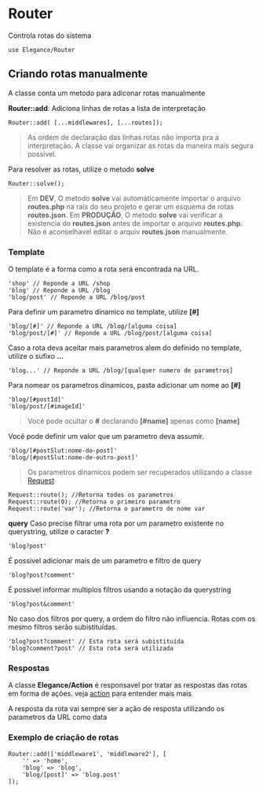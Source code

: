 # Router

Controla rotas do sistema

    use Elegance/Router

## Criando rotas manualmente

A classe conta um metodo para adiconar rotas manualmente

**Router::add**: Adiciona linhas de rotas a lista de interpretação

    Router::add( [...middlewares], [...routes]);

> As ordem de declaração das linhas rotas não importa pra a interpretação. A classe vai organizar as rotas da maneira mais segura possivel.

Para resolver as rotas, utilize o metodo **solve**

    Router::solve();

 > Em **DEV**, O metodo **solve** vai automáticamente importar o arquivo **routes.php** na raís do seu projeto e gerar um esquema de rotas **routes.json**.
 > Em **PRODUÇÃO**, O metodo **solve** vai verificar a existencia do **routes.json** antes de importar o arquivo **routes.php**.
 > Não é aconselhavel editar o arquiv **routes.json** manualmente.

### Template

O template é a forma como a rota será encontrada na URL.

    'shop' // Reponde a URL /shop
    'blog' // Reponde a URL /blog
    'blog/post' // Reponde a URL /blog/post

Para definir um parametro dinamico no template, utilize **[#]**

    'blog/[#]' // Reponde a URL /blog/[alguma coisa]
    'blog/post/[#]' // Reponde a URL /blog/post/[alguma coisa]

Caso a rota deva aceitar mais parametros alem do definido no template, utilize o sufixo **...**

    'blog...' // Reponde a URL /blog/[qualquer numero de parametros]

Para nomear os parametros dinamicos, pasta adicionar um nome ao **[#]**

    'blog/[#postId]'
    'blog/post/[#imageId]'

> Você pode ocultar o **#** declarando **[#name]** apenas como **[name]**

Você pode definir um valor que um parametro deva assumir.

    'blog/[#postSlut:nome-do-post]'
    'blog/[#postSlut:nome-de-outro-post]'

 > Os parametros dinamicos podem ser recuperados utilizando a classe [Request](https://github.com/php-elegance/server/blob/main/.doc/request.md)

    Request::route(); //Retorna todos os parametros
    Request::route(0); //Retorna o primeiro parametro
    Request::route('var'); //Retorna o parametro de nome var

**query**
Caso precise filtrar uma rota por um parametro existente no querystring, utilize o caracter **?**

    'blog?post'

É possivel adicionar mais de um parametro e filtro de query

    'blog?post?comment'

É possivel informar multiplos filtros usando a notação da querystring

    'blog?post&comment'

No caso dos filtros por query, a ordem do filtro não influencia. Rotas com os mesmo filtros serão subistituídas. 

    'blog?post?comment' // Esta rota será subistituída
    'blog?comment?post' // Esta rota será utilizada

### Respostas

A classe **Elegance/Action** é responsavel por tratar as respostas das rotas em forma de ações. veja [action](https://github.com/php-elegance/server/blob/main/.doc/action.md) para entender mais mais

A resposta da rota vai sempre ser a ação de resposta utilizando os parametros da URL como data

### Exemplo de criação de rotas

    Router::add(['middleware1', 'middleware2'], [
        '' => 'home',
        'blog' => 'blog',
        'blog/[post]' => 'blog.post'
    ]);

